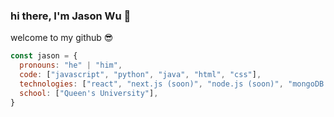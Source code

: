 ### hi there, I'm Jason Wu 👋

welcome to my github 😎

```javascript
const jason = {
  pronouns: "he" | "him",
  code: ["javascript", "python", "java", "html", "css"],
  technologies: ["react", "next.js (soon)", "node.js (soon)", "mongoDB (soon)"],
  school: ["Queen's University"],
}
